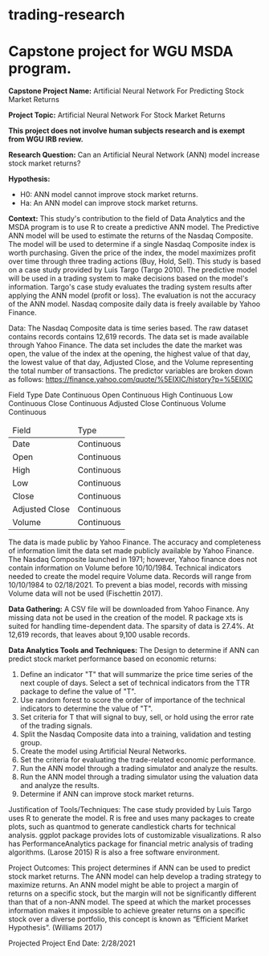 # trading-research
# Capstone project for WGU MSDA program.

**Capstone Project Name:** Artificial Neural Network For Predicting Stock Market Returns

**Project Topic:** Artificial Neural Network For Stock Market Returns

**This project does not involve human subjects research and is exempt from WGU IRB review.**

**Research Question:** Can an Artificial Neural Network (ANN) model increase stock market returns?

**Hypothesis:** 
  * H0: ANN model cannot improve stock market returns.
  * Ha: An ANN model can improve stock market returns.

**Context:** This study's contribution to the field of Data Analytics and the MSDA program is to use R to create a predictive ANN model. The Predictive ANN model will be used to estimate the returns of the Nasdaq Composite. The model will be used to determine if a single Nasdaq Composite index is worth purchasing. Given the price of the index, the model maximizes profit over time through three trading actions (Buy, Hold, Sell). This study is based on a case study provided by Luis Targo (Targo 2010). The predictive model will be used in a trading system to make decisions based on the model's information. Targo's case study evaluates the trading system results after applying the ANN model (profit or loss).  The evaluation is not the accuracy of the ANN model. Nasdaq composite daily data is freely available by Yahoo Finance.

Data: The Nasdaq Composite data is time series based. The raw dataset contains records contains 12,619 records. The data set is made available through Yahoo Finance.  The data set includes the date the market was open, the value of the index at the opening, the highest value of that day, the lowest value of that day, Adjusted Close, and the Volume representing the total number of transactions. The predictor variables are broken down as follows:
https://finance.yahoo.com/quote/%5EIXIC/history?p=%5EIXIC 

Field	Type
Date	Continuous
Open	Continuous
High	Continuous
Low	Continuous
Close	Continuous
Adjusted Close	Continuous
Volume	Continuous
<table>
    <thead>
        <tr>
            <td>Field</td>
            <td>Type</td>
        </tr>
    </thead>
    <tbody>
        <tr>
            <td>Date</td>
            <td>Continuous</td>
        </tr>
        <tr>
            <td>Open</td>
            <td>Continuous</td>
        </tr>
        <tr>
            <td>High</td>
            <td>Continuous</td>
        </tr>
        <tr>
            <td>Low</td>
            <td>Continuous</td>
        </tr>
        <tr>
            <td>Close</td>
            <td>Continuous</td>
        </tr>
        <tr>
            <td>Adjusted Close</td>
            <td>Continuous</td>
        </tr>
        <tr>
            <td>Volume</td>
            <td>Continuous</td>
        </tr>
    </tbody>
</table>

The data is made public by Yahoo Finance. The accuracy and completeness of information limit the data set made publicly available by Yahoo Finance. The Nasdaq Composite launched in 1971; however, Yahoo finance does not contain information on Volume before 10/10/1984. Technical indicators needed to create the model require Volume data. Records will range from 10/10/1984 to 02/18/2021. To prevent a bias model, records with missing Volume data will not be used (Fischettin 2017).

**Data Gathering:** A CSV file will be downloaded from Yahoo Finance. Any missing data not be used in the creation of the model. R package xts is suited for handling time-dependent data. The sparsity of data is 27.4%. At 12,619 records, that leaves about 9,100 usable records.

**Data Analytics Tools and Techniques:** The Design to determine if ANN can predict stock market performance based on economic returns: 
1.	Define an indicator "T" that will summarize the price time series of the next couple of days. Select a set of technical indicators from the TTR package to define the value of "T".
2.	Use random forest to score the order of importance of the technical indicators to determine the value of "T".
3.	Set criteria for T that will signal to buy, sell, or hold using the error rate of the trading signals.
4.	Split the Nasdaq Composite data into a training, validation and testing group.
5.	Create the model using Artificial Neural Networks.
6.	Set the criteria for evaluating the trade-related economic performance.
7.	Run the ANN model through a trading simulator and analyze the results.
8.	Run the ANN model through a trading simulator using the valuation data and analyze the results.
9.	Determine if ANN can improve stock market returns.

Justification of Tools/Techniques: The case study provided by Luis Targo uses R to generate the model. R is free and uses many packages to create plots, such as quantmod to generate candlestick charts for technical analysis. ggplot package provides lots of customizable visualizations. R also has PerformanceAnalytics package for financial metric analysis of trading algorithms. (Larose 2015) R is also a free software environment. 

Project Outcomes: This project determines if ANN can be used to predict stock market returns. The ANN model can help develop a trading strategy to maximize returns. An ANN model might be able to project a margin of returns on a specific stock, but the margin will not be significantly different than that of a non-ANN model. The speed at which the market processes information makes it impossible to achieve greater returns on a specific stock over a diverse portfolio, this concept is known as “Efficient Market Hypothesis”. (Williams 2017)

Projected Project End Date: 2/28/2021
